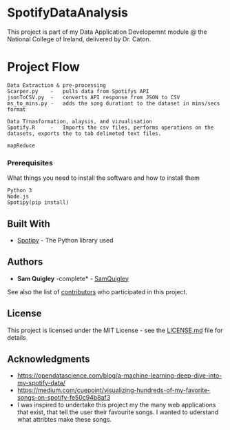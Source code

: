 # SpotifyDataAnalysis

This project is part of my Data Application Developemnt module @ the National College of Ireland, delivered by Dr. Caton. 

# Project Flow
```
Data Extraction & pre-processing
Scarper.py    -   pulls data from Spotifys API
jsonToCSV.py  -   converts API response from JSON to CSV
ms_to_mins.py -   adds the song durationt to the dataset in mins/secs format

Data Trnasformation, alaysis, and vizualisation
Spotify.R     -   Imports the csv files, performs operations on the datasets, exports the to tab delimeted text files.

mapReduce

```

### Prerequisites

What things you need to install the software and how to install them

```
Python 3
Node.js
Spotipy(pip install)
```


## Built With

* [Spotipy](http://spotipy.readthedocs.io/en/latest/) - The Python library used


## Authors

* **Sam Quigley** -complete* - [SamQuigley](https://github.com/SamQuigley)

See also the list of [contributors](https://github.com/SamQuigley/contributors) who participated in this project.

## License

This project is licensed under the MIT License - see the [LICENSE.md](LICENSE.md) file for details

## Acknowledgments

* https://opendatascience.com/blog/a-machine-learning-deep-dive-into-my-spotify-data/
* https://medium.com/cuepoint/visualizing-hundreds-of-my-favorite-songs-on-spotify-fe50c94b8af3
* I was inspired to undertake this project my the many web applications that exist, that tell the user their favourite songs. I wanted to uderstand what attribtes make these songs.
